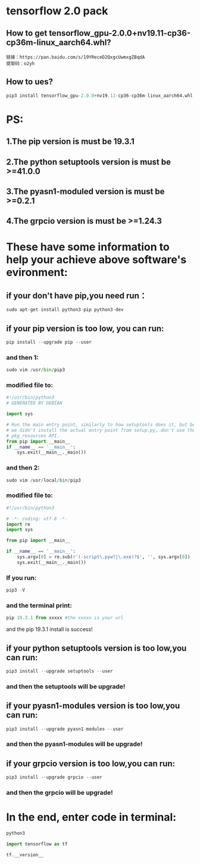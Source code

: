 # tensorflow 2.0 pack
## How to get  tensorflow_gpu-2.0.0+nv19.11-cp36-cp36m-linux_aarch64.whl?
```
链接：https://pan.baidu.com/s/19YReceD2QxgcUwmxgZBqdA
提取码：o2yh
```
## How to ues?
```python
pip3 install tensorflow_gpu-2.0.0+nv19.11-cp36-cp36m-linux_aarch64.whl
```
# PS:
## 1.The pip version is must be 19.3.1
## 2.The python setuptools version is must be >=41.0.0
## 3.The pyasn1-moduled version is must be >=0.2.1
## 4.The grpcio version is must be >=1.24.3
# These have some information to help your achieve above software's evironment:
## if your don't have pip,you need run：
```python
sudo apt-get install python3-pip python3-dev
```
## if your pip version is too low, you can run:
```python
pip install --upgrade pip --user
```
### and then 1:
```python
sudo vim /usr/bin/pip3
```
### modified file to:
```python
#!/usr/bin/python3
# GENERATED BY DEBIAN

import sys

# Run the main entry point, similarly to how setuptools does it, but because
# we didn't install the actual entry point from setup.py, don't use the
# pkg_resources API.
from pip import __main__
if __name__ == '__main__':
    sys.exit(__main__._main())

```
### and then 2:
```python
sudo vim /usr/local/bin/pip3
```
### modified file to:
```python
#!/usr/bin/python3

# -*- coding: utf-8 -*-
import re
import sys

from pip import __main__

if __name__ == '__main__':
    sys.argv[0] = re.sub(r'(-script\.pyw?|\.exe)?$', '', sys.argv[0])
    sys.exit(__main__._main())

```

### If you run:
```python
pip3 -V
```
### and the terminal print:
```python
pip 19.3.1 from xxxxx #the xxxxx is your url
```
and the pip 19.3.1 install is success!

## if your python setuptools version is too low,you can run:
```python
pip3 install --upgrade setuptools --user
```
### and then the setuptools will be upgrade!

## if your pyasn1-modules version is too low,you can run:
```python
pip3 install --upgrade pyasn1-modules --user
```
### and then the pyasn1-modules will be upgrade!

## if your grpcio version is too low,you can run:
```python
pip3 install --upgrade grpcio --user
```
### and then the grpcio will be upgrade!


# In the end, enter code in terminal:
```python
python3
```
```python
import tensorflow as tf
```
```python
tf.__version__
```



